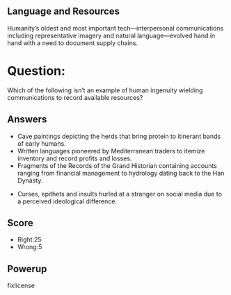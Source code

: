 ## Language and Resources
Humanity’s oldest and most important tech—interpersonal communications including
representative imagery and natural language—evolved hand in hand with a need to document
supply chains.


# Question:
Which of the following isn’t an example of human ingenuity wielding
communications to record available resources?

## Answers
- Cave paintings depicting the herds that bring protein to itinerant bands of early humans.
- Written languages pioneered by Mediterranean traders to itemize inventory and record profits and losses.
- Fragments of the Records of the Grand Historian containing accounts ranging from financial management to hydrology dating back to the Han Dynasty.
* Curses, epithets and insults hurled at a stranger on social media due to a perceived ideological difference.

## Score
- Right:25
- Wrong:5

## Powerup
fixlicense
